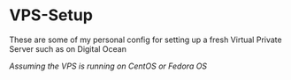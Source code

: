# VPS-Setup
These are some of my personal config for setting up a fresh Virtual Private Server such as on Digital Ocean

*Assuming the VPS is running on CentOS or Fedora OS*
